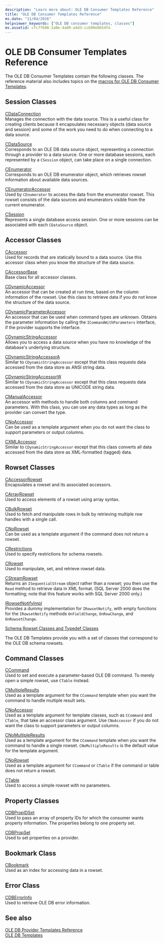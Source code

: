 ```yaml
---
description: "Learn more about: OLE DB Consumer Templates Reference"
title: "OLE DB Consumer Templates Reference"
ms.date: "11/04/2016"
helpviewer_keywords: ["OLE DB consumer templates, classes"]
ms.assetid: cfc7f698-1a0e-4a09-a4d3-ccb99e6654fe
---
```

# OLE DB Consumer Templates Reference

The OLE DB Consumer Templates contain the following classes. The reference material also includes topics on the [macros for OLE DB Consumer Templates](../../data/oledb/macros-and-global-functions-for-ole-db-consumer-templates.md).

## Session Classes

[CDataConnection](../../data/oledb/cdataconnection-class.md)<br/>
Manages the connection with the data source. This is a useful class for creating clients because it encapsulates necessary objects (data source and session) and some of the work you need to do when connecting to a data source.

[CDataSource](../../data/oledb/cdatasource-class.md)<br/>
Corresponds to an OLE DB data source object, representing a connection through a provider to a data source. One or more database sessions, each represented by a `CSession` object, can take place on a single connection.

[CEnumerator](../../data/oledb/cenumerator-class.md)<br/>
Corresponds to an OLE DB enumerator object, which retrieves rowset information about available data sources.

[CEnumeratorAccessor](../../data/oledb/cenumeratoraccessor-class.md)<br/>
Used by `CEnumerator` to access the data from the enumerator rowset. This rowset consists of the data sources and enumerators visible from the current enumerator.

[CSession](../../data/oledb/csession-class.md)<br/>
Represents a single database access session. One or more sessions can be associated with each `CDataSource` object.

## Accessor Classes

[CAccessor](../../data/oledb/caccessor-class.md)<br/>
Used for records that are statically bound to a data source. Use this accessor class when you know the structure of the data source.

[CAccessorBase](../../data/oledb/caccessorbase-class.md)<br/>
Base class for all accessor classes.

[CDynamicAccessor](../../data/oledb/cdynamicaccessor-class.md)<br/>
An accessor that can be created at run time, based on the column information of the rowset. Use this class to retrieve data if you do not know the structure of the data source.

[CDynamicParameterAccessor](../../data/oledb/cdynamicparameteraccessor-class.md)<br/>
An accessor that can be used when command types are unknown. Obtains the parameter information by calling the `ICommandWithParameters` interface, if the provider supports the interface.

[CDynamicStringAccessor](../../data/oledb/cdynamicstringaccessor-class.md)<br/>
Allows you to access a data source when you have no knowledge of the database's underlying structure.

[CDynamicStringAccessorA](../../data/oledb/cdynamicstringaccessora-class.md)<br/>
Similar to `CDynamicStringAccessor` except that this class requests data accessed from the data store as ANSI string data.

[CDynamicStringAccessorW](../../data/oledb/cdynamicstringaccessorw-class.md)<br/>
Similar to `CDynamicStringAccessor` except that this class requests data accessed from the data store as UNICODE string data.

[CManualAccessor](../../data/oledb/cmanualaccessor-class.md)<br/>
An accessor with methods to handle both columns and command parameters. With this class, you can use any data types as long as the provider can convert the type.

[CNoAccessor](../../data/oledb/cnoaccessor-class.md)<br/>
Can be used as a template argument when you do not want the class to support parameters or output columns.

[CXMLAccessor](../../data/oledb/cxmlaccessor-class.md)<br/>
Similar to `CDynamicStringAccessor` except that this class converts all data accessed from the data store as XML-formatted (tagged) data.

## Rowset Classes

[CAccessorRowset](../../data/oledb/caccessorrowset-class.md)<br/>
Encapsulates a rowset and its associated accessors.

[CArrayRowset](../../data/oledb/carrayrowset-class.md)<br/>
Used to access elements of a rowset using array syntax.

[CBulkRowset](../../data/oledb/cbulkrowset-class.md)<br/>
Used to fetch and manipulate rows in bulk by retrieving multiple row handles with a single call.

[CNoRowset](../../data/oledb/cnorowset-class.md)<br/>
Can be used as a template argument if the command does not return a rowset.

[CRestrictions](../../data/oledb/crestrictions-class.md)<br/>
Used to specify restrictions for schema rowsets.

[CRowset](../../data/oledb/crowset-class.md)<br/>
Used to manipulate, set, and retrieve rowset data.

[CStreamRowset](../../data/oledb/cstreamrowset-class.md)<br/>
Returns an `ISequentialStream` object rather than a rowset; you then use the `Read` method to retrieve data in XML format. (SQL Server 2000 does the formatting; note that this feature works with SQL Server 2000 only.)

[IRowsetNotifyImpl](../../data/oledb/irowsetnotifyimpl-class.md)<br/>
Provides a dummy implementation for `IRowsetNotify`, with empty functions for the `IRowsetNotify` methods `OnFieldChange`, `OnRowChange`, and `OnRowsetChange`.

[Schema Rowset Classes and Typedef Classes](../../data/oledb/schema-rowset-classes-and-typedef-classes.md)

The OLE DB Templates provide you with a set of classes that correspond to the OLE DB schema rowsets.

## Command Classes

[CCommand](../../data/oledb/ccommand-class.md)<br/>
Used to set and execute a parameter-based OLE DB command. To merely open a simple rowset, use `CTable` instead.

[CMultipleResults](../../data/oledb/cmultipleresults-class.md)<br/>
Used as a template argument for the `CCommand` template when you want the command to handle multiple result sets.

[CNoAccessor](../../data/oledb/cnoaccessor-class.md)<br/>
Used as a template argument for template classes, such as `CCommand` and `CTable`, that take an accessor class argument. Use `CNoAccessor` if you do not want the class to support parameters or output columns.

[CNoMultipleResults](../../data/oledb/cnomultipleresults-class.md)<br/>
Used as a template argument for the `CCommand` template when you want the command to handle a single rowset. `CNoMultipleResults` is the default value for the template argument.

[CNoRowset](../../data/oledb/cnorowset-class.md)<br/>
Used as a template argument for `CCommand` or `CTable` if the command or table does not return a rowset.

[CTable](../../data/oledb/ctable-class.md)<br/>
Used to access a simple rowset with no parameters.

## Property Classes

[CDBPropIDSet](../../data/oledb/cdbpropidset-class.md)<br/>
Used to pass an array of property IDs for which the consumer wants property information. The properties belong to one property set.

[CDBPropSet](../../data/oledb/cdbpropset-class.md)<br/>
Used to set properties on a provider.

## Bookmark Class

[CBookmark](../../data/oledb/cbookmark-class.md)<br/>
Used as an index for accessing data in a rowset.

## Error Class

[CDBErrorInfo](../../data/oledb/cdberrorinfo-class.md)<br/>
Used to retrieve OLE DB error information.

## See also

[OLE DB Provider Templates Reference](../../data/oledb/ole-db-provider-templates-reference.md)<br/>
[OLE DB Templates](../../data/oledb/ole-db-templates.md)
